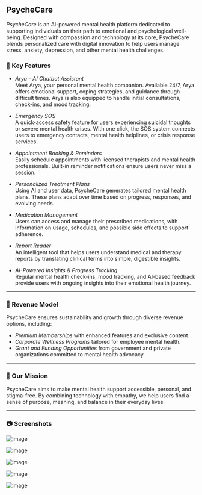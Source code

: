 
## PsycheCare

*PsycheCare* is an AI-powered mental health platform dedicated to supporting individuals on their path to emotional and psychological well-being. Designed with compassion and technology at its core, PsycheCare blends personalized care with digital innovation to help users manage stress, anxiety, depression, and other mental health challenges.

### 🌟 Key Features

- *Arya – AI Chatbot Assistant*  
  Meet Arya, your personal mental health companion. Available 24/7, Arya offers emotional support, coping strategies, and guidance through difficult times. Arya is also equipped to handle initial consultations, check-ins, and mood tracking.

- *Emergency SOS*  
  A quick-access safety feature for users experiencing suicidal thoughts or severe mental health crises. With one click, the SOS system connects users to emergency contacts, mental health helplines, or crisis response services.

- *Appointment Booking & Reminders*  
  Easily schedule appointments with licensed therapists and mental health professionals. Built-in reminder notifications ensure users never miss a session.

- *Personalized Treatment Plans*  
  Using AI and user data, PsycheCare generates tailored mental health plans. These plans adapt over time based on progress, responses, and evolving needs.

- *Medication Management*  
  Users can access and manage their prescribed medications, with information on usage, schedules, and possible side effects to support adherence.

- *Report Reader*  
  An intelligent tool that helps users understand medical and therapy reports by translating clinical terms into simple, digestible insights.

- *AI-Powered Insights & Progress Tracking*  
  Regular mental health check-ins, mood tracking, and AI-based feedback provide users with ongoing insights into their emotional health journey.

---

### 💼 Revenue Model

PsycheCare ensures sustainability and growth through diverse revenue options, including:

- *Premium Memberships* with enhanced features and exclusive content.
- *Corporate Wellness Programs* tailored for employee mental health.
- *Grant and Funding Opportunities* from government and private organizations committed to mental health advocacy.

---

### 🎯 Our Mission

PsycheCare aims to make mental health support accessible, personal, and stigma-free. By combining technology with empathy, we help users find a sense of purpose, meaning, and balance in their everyday lives.

---

### 📷 Screenshots

![image](https://github.com/user-attachments/assets/b359ca30-64c7-47fb-bc13-8e463b834327)

![image](https://github.com/user-attachments/assets/74385c08-67e5-4477-97ec-2a5b9ad9f783)

![image](https://github.com/user-attachments/assets/17f0efa7-af14-47a5-b94f-314aec7750ca)

![image](https://github.com/user-attachments/assets/a0236ef2-45bc-44e3-acbb-cc2c6be992a1)

![image](https://github.com/user-attachments/assets/fc0ac485-fd2c-4c66-a634-9b981a31757e)





